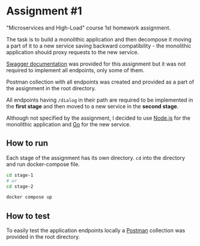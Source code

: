 # Assignment #1

"Microservices and High-Load" course 1st homework assignment.

The task is to build a monolithic application and then decompose it moving a part of it to a new service saving backward compatibility - the monolithic application should proxy requests to the new service.

[Swagger documentation](/openapi.json) was provided for this assignment but it was not required to implement all endpoints, only some of them.

Postman collection with all endpoints was created and provided as a part of the assignment in the root directory.

All endpoints having `/dialog` in their path are required to be implemented in the **first stage** and then moved to a new service in the **second stage**.

Although not specified by the assignment, I decided to use [Node.js](https://nodejs.org/en/) for the monolithic application and [Go](https://golang.org/) for the new service.

## How to run

Each stage of the assignment has its own directory. `cd` into the directory and run docker-compose file.

```bash
cd stage-1
# or
cd stage-2

docker compose up
```

## How to test

To easily test the application endpoints locally a [Postman](https://www.postman.com/) collection was provided in the root directory.

